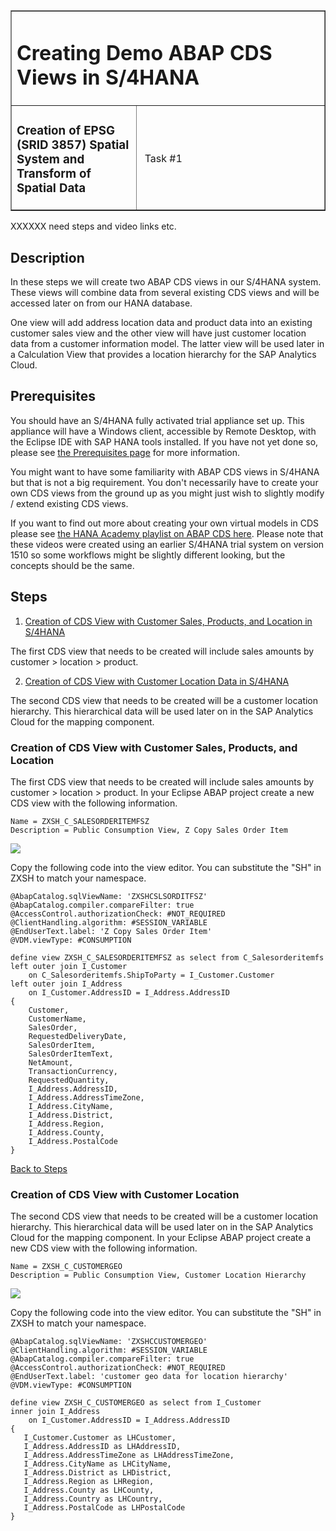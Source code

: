 <table width=100% border=>
<tr><td colspan=2><h1>Creating Demo ABAP CDS Views in S/4HANA</h1></td></tr>
<tr><td><h3>Creation of EPSG (SRID 3857) Spatial System and Transform of Spatial Data</h3></td><td width=60%></br>&nbsp;Task #1</p></td></tr>
</table>

XXXXXX need steps and video links etc.	

## Description

In these steps we will create two ABAP CDS views in our S/4HANA system. These views will combine data from several existing CDS views and will be accessed later on from our HANA database. 

One view will add address location data and product data into an existing customer sales view and the other view will have just customer location data from a customer information model. The latter view will be used later in a Calculation View that provides a location hierarchy for the SAP Analytics Cloud.


## Prerequisites

You should have an S/4HANA fully activated trial appliance set up. This appliance will have a Windows client, accessible by Remote Desktop, with the Eclipse IDE with SAP HANA tools installed. If you have not yet done so, please see [the Prerequisites page](exercises/preReqs.md) for more information.

You might want to have some familiarity with ABAP CDS views in S/4HANA but that is not a big requirement. You don't necessarily have to create your own CDS views from the ground up as you might just wish to slightly modify / extend existing CDS views.

If you want to find out more about creating your own virtual models in CDS please see [the HANA Academy playlist on ABAP CDS here](https://www.youtube.com/playlist?list=PLkzo92owKnVxO-jWmOWugBv_9WQiq8wLc). Please note that these videos were created using an earlier S/4HANA trial system on version 1510 so some workflows might be slightly different looking, but the concepts should be the same.


## <a name="steps"></a> Steps

1. [Creation of CDS View with Customer Sales, Products, and Location in S/4HANA](#cdsview1)

The first CDS view that needs to be created will include sales amounts by customer > location > product. 

2. [Creation of CDS View with Customer Location Data in S/4HANA](#cdsview2)

The second CDS view that needs to be created will be a customer location hierarchy. This hierarchical data will be used later on in the SAP Analytics Cloud for the mapping component. 

### <a name="cdsview1"></a> Creation of CDS View with Customer Sales, Products, and Location

The first CDS view that needs to be created will include sales amounts by customer > location > product. In your Eclipse ABAP project create a new CDS view with the following information.

```
Name = ZXSH_C_SALESORDERITEMFSZ
Description = Public Consumption View, Z Copy Sales Order Item
```

<img src="images/s4HpEsriDemoPics01.jpg">

Copy the following code into the view editor. You can substitute the "SH" in ZXSH to match your namespace.
	
```
@AbapCatalog.sqlViewName: 'ZXSHCSLSORDITFSZ'
@AbapCatalog.compiler.compareFilter: true
@AccessControl.authorizationCheck: #NOT_REQUIRED
@ClientHandling.algorithm: #SESSION_VARIABLE
@EndUserText.label: 'Z Copy Sales Order Item'
@VDM.viewType: #CONSUMPTION

define view ZXSH_C_SALESORDERITEMFSZ as select from C_Salesorderitemfs
left outer join I_Customer
    on C_Salesorderitemfs.ShipToParty = I_Customer.Customer
left outer join I_Address
    on I_Customer.AddressID = I_Address.AddressID
{
    Customer,
    CustomerName,
    SalesOrder,
    RequestedDeliveryDate,
    SalesOrderItem,
    SalesOrderItemText,
    NetAmount,
    TransactionCurrency,
    RequestedQuantity,
    I_Address.AddressID,
    I_Address.AddressTimeZone,
    I_Address.CityName,
    I_Address.District,
    I_Address.Region,
    I_Address.County,
    I_Address.PostalCode
}
```

[Back to Steps](#steps)


### <a name="cdsview2"></a> Creation of CDS View with Customer Location

The second CDS view that needs to be created will be a customer location hierarchy. This hierarchical data will be used later on in the SAP Analytics Cloud for the mapping component. In your Eclipse ABAP project create a new CDS view with the following information.

```
Name = ZXSH_C_CUSTOMERGEO
Description = Public Consumption View, Customer Location Hierarchy
```

<img src="images/s4HpEsriDemoPics02.jpg">

Copy the following code into the view editor. You can substitute the "SH" in ZXSH to match your namespace.

```
@AbapCatalog.sqlViewName: 'ZXSHCCUSTOMERGEO'
@ClientHandling.algorithm: #SESSION_VARIABLE
@AbapCatalog.compiler.compareFilter: true
@AccessControl.authorizationCheck: #NOT_REQUIRED
@EndUserText.label: 'customer geo data for location hierarchy'
@VDM.viewType: #CONSUMPTION

define view ZXSH_C_CUSTOMERGEO as select from I_Customer 
inner join I_Address
    on I_Customer.AddressID = I_Address.AddressID
{
   I_Customer.Customer as LHCustomer,
   I_Address.AddressID as LHAddressID, 
   I_Address.AddressTimeZone as LHAddressTimeZone, 
   I_Address.CityName as LHCityName,
   I_Address.District as LHDistrict,
   I_Address.Region as LHRegion,
   I_Address.County as LHCounty,
   I_Address.Country as LHCountry,
   I_Address.PostalCode as LHPostalCode
}
```
